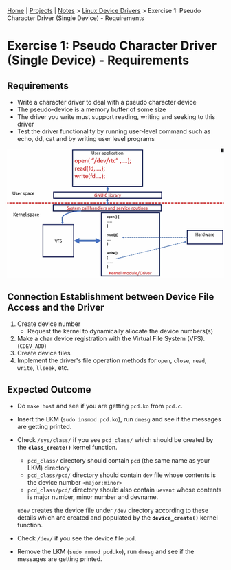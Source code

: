 [Home](../../) | [Projects](../../projects) | [Notes](../) > <a href="./">Linux Device Drivers</a> > Exercise 1: Pseudo Character Driver (Single Device) - Requirements

# Exercise 1: Pseudo Character Driver (Single Device) - Requirements



## Requirements

* Write a character driver to deal with a pseudo character device
* The pseudo-device is a memory buffer of some size
* The driver you write must support reading, writing and seeking to this driver
* Test the driver functionality by running user-level command such as echo, dd, cat and by writing user level programs



<img src="img/pseudo-char-driver-1684777614311-33.png" alt="pseudo-char-driver" width="700">



## Connection Establishment between Device File Access and the Driver

1. Create device number
   * Request the kernel to dynamically allocate the device numbers(s)
2. Make a char device registration with the Virtual File System (VFS). (`CDEV_ADD`)
3. Create device files
4. Implement the driver's file operation methods for `open`, `close`, `read`, `write`, `llseek`, etc.



## Expected Outcome

* Do `make host` and see if you are getting `pcd.ko` from `pcd.c`.

* Insert the LKM (`sudo insmod pcd.ko`), run `dmesg` and see if the messages are getting printed.

* Check `/sys/class/` if you see `pcd_class/` which should be created by the **`class_create()`** kernel function.

  * `pcd_class/` directory should contain `pcd` (the same name as your LKM) directory
  * `pcd_class/pcd/` directory should contain `dev` file whose contents is the device number `<major:minor>`
  * `pcd_class/pcd/` directory should also contain `uevent` whose contents is major number, minor number and devname.

   `udev` creates the device file under `/dev` directory according to these details which are created and populated by the **`device_create()`** kernel function.

* Check `/dev/` if you see the device file `pcd`.

* Remove the LKM (`sudo rmmod pcd.ko`), run `dmesg` and see if the messages are getting printed.
